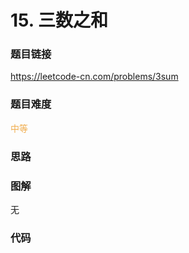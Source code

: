 # 15. 三数之和

### 题目链接

https://leetcode-cn.com/problems/3sum

### 题目难度

<font color=#F0AD4E>中等</font>

### 思路



### 图解

无

### 代码

```python
```